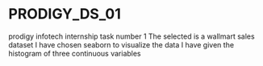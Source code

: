 # PRODIGY_DS_01
prodigy infotech internship task number 1
The selected is a wallmart sales dataset
I have chosen seaborn to visualize the data
I have given the histogram of three continuous variables
